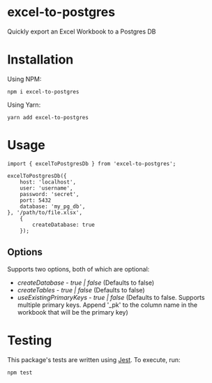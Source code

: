 # excel-to-postgres
Quickly export an Excel Workbook to a Postgres DB

# Installation

Using NPM:

`npm i excel-to-postgres`

Using Yarn:

`yarn add excel-to-postgres`

# Usage

```
import { excelToPostgresDb } from 'excel-to-postgres';

excelToPostgresDb({
    host: 'localhost',
    user: 'username',
    password: 'secret',
    port: 5432
    database: 'my_pg_db',
}, '/path/to/file.xlsx',
    {
        createDatabase: true
    });
```

## Options

Supports two options, both of which are optional:

* *createDatabase* - _true | false_ (Defaults to false)
* *createTables* - _true | false_ (Defaults to false)
* *useExistingPrimaryKeys* - _true | false_ (Defaults to false.  Supports multiple primary keys.  Append '_pk' to the column name in the workbook that will be the primary key)
# Testing

This package's tests are written using [Jest](https://jestjs.io/).  To execute, run:

`npm test`